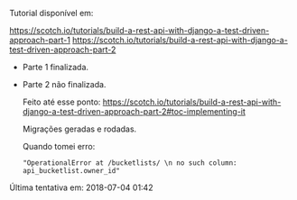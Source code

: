 Tutorial disponível em:

https://scotch.io/tutorials/build-a-rest-api-with-django-a-test-driven-approach-part-1
https://scotch.io/tutorials/build-a-rest-api-with-django-a-test-driven-approach-part-2

- Parte 1 finalizada.

- Parte 2 não finalizada.

   Feito até esse ponto: https://scotch.io/tutorials/build-a-rest-api-with-django-a-test-driven-approach-part-2#toc-implementing-it

   Migrações geradas e rodadas.

   Quando tomei erro:

      "OperationalError at /bucketlists/ \n no such column: api_bucketlist.owner_id"

Última tentativa em: 2018-07-04 01:42	